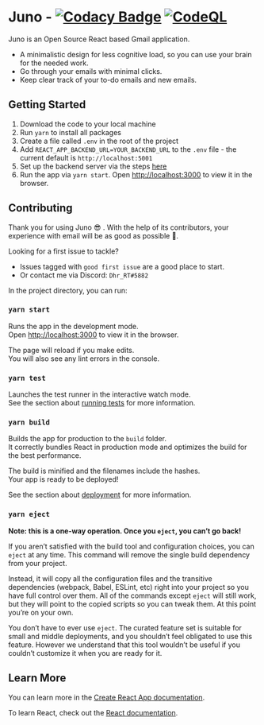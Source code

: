 # Juno - [![Codacy Badge](https://app.codacy.com/project/badge/Grade/8cf13c07c4294ab9acad70f593c88259)](https://www.codacy.com/gh/Elysium-Labs-EU/juno-core/dashboard?utm_source=github.com&amp;utm_medium=referral&amp;utm_content=Elysium-Labs-EU/juno-core&amp;utm_campaign=Badge_Grade) [![CodeQL](https://github.com/Elysium-Labs-EU/react-gmail-core/actions/workflows/codeql-analysis.yml/badge.svg)](https://github.com/Elysium-Labs-EU/react-gmail-core/actions/workflows/codeql-analysis.yml)

Juno is an Open Source React based Gmail application.
*   A minimalistic design for less cognitive load, so you can use your brain for the needed work.
*   Go through your emails with minimal clicks.
*   Keep clear track of your to-do emails and new emails.

## Getting Started
 1.  Download the code to your local machine
 2.  Run `yarn` to install all packages
 3.  Create a file called `.env` in the root of the project
 4.  Add `REACT_APP_BACKEND_URL=YOUR_BACKEND_URL` to the `.env` file - the current default is `http://localhost:5001`
 5.  Set up the backend server via the steps [here](https://github.com/Elysium-Labs-EU/juno-backend/blob/main/README.md)
 6.  Run the app via `yarn start`. Open [http://localhost:3000](http://localhost:3000) to view it in the browser.

## Contributing
Thank you for using Juno 😎 . With the help of its contributors, your experience with email will be as good as possible 🚀.

Looking for a first issue to tackle?
*  Issues tagged with `good first issue` are a good place to start.
*  Or contact me via Discord: `Dhr_RT#5882`

In the project directory, you can run:

### `yarn start`

Runs the app in the development mode.\
Open [http://localhost:3000](http://localhost:3000) to view it in the browser.

The page will reload if you make edits.\
You will also see any lint errors in the console.

### `yarn test`

Launches the test runner in the interactive watch mode.\
See the section about [running tests](https://facebook.github.io/create-react-app/docs/running-tests) for more information.

### `yarn build`

Builds the app for production to the `build` folder.\
It correctly bundles React in production mode and optimizes the build for the best performance.

The build is minified and the filenames include the hashes.\
Your app is ready to be deployed!

See the section about [deployment](https://facebook.github.io/create-react-app/docs/deployment) for more information.

### `yarn eject`

**Note: this is a one-way operation. Once you `eject`, you can’t go back!**

If you aren’t satisfied with the build tool and configuration choices, you can `eject` at any time. This command will remove the single build dependency from your project.

Instead, it will copy all the configuration files and the transitive dependencies (webpack, Babel, ESLint, etc) right into your project so you have full control over them. All of the commands except `eject` will still work, but they will point to the copied scripts so you can tweak them. At this point you’re on your own.

You don’t have to ever use `eject`. The curated feature set is suitable for small and middle deployments, and you shouldn’t feel obligated to use this feature. However we understand that this tool wouldn’t be useful if you couldn’t customize it when you are ready for it.

## Learn More

You can learn more in the [Create React App documentation](https://facebook.github.io/create-react-app/docs/getting-started).

To learn React, check out the [React documentation](https://reactjs.org/).
